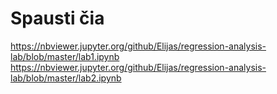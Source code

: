 # Spausti čia
https://nbviewer.jupyter.org/github/Elijas/regression-analysis-lab/blob/master/lab1.ipynb
https://nbviewer.jupyter.org/github/Elijas/regression-analysis-lab/blob/master/lab2.ipynb
